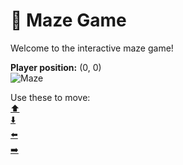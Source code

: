 # 🧩 Maze Game  
Welcome to the interactive maze game!

**Player position:** (0, 0)  
![Maze](https://recognize-instructor-criteria-other.trycloudflare.com/images/pos_0_0.png?t=1760500652426)

Use these to move:  
[⬆️](https://recognize-instructor-criteria-other.trycloudflare.com/move/0_0_w)  
[⬇️](https://recognize-instructor-criteria-other.trycloudflare.com/move/0_0_s)  
[⬅️](https://recognize-instructor-criteria-other.trycloudflare.com/move/0_0_a)  
[➡️](https://recognize-instructor-criteria-other.trycloudflare.com/move/0_0_d)

